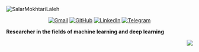![SalarMokhtariLaleh](https://user-images.githubusercontent.com/75142232/219123803-abf1254c-5988-4576-a827-ed2b8305fdb0.png)
<br />
	<p align="center">
	<a href="salarmokhtari0@gmail.com"><img src="https://img.shields.io/badge/Gmail-D14836?style=for-the-badge&logo=gmail&logoColor=white" alt="Gmail"></a>
	<a href="https://github.com/salarMokhtariL"><img src="https://img.shields.io/badge/GitHub-100000?style=for-the-badge&logo=github&logoColor=white" alt="GitHub"></a>
	<a href="https://www.linkedin.com/in/salar-mokhtari-laleh-22508b91/"><img src="https://img.shields.io/badge/LinkedIn-0077B5?style=for-the-badge&logo=linkedin&logoColor=white" alt="LinkedIn"></a>
	<a href="https://t.me/Salarmokhtaril"><img src="https://img.shields.io/badge/Telegram-2CA5E0?style=for-the-badge&logo=telegram&logoColor=white" alt="Telegram"></a>
	</p>



**Researcher in the fields of machine learning and deep learning**

<spam align="right">

![](http://github-profile-summary-cards.vercel.app/api/cards/stats?username=salarMokhtariL&theme=moonlight)
</spam>
